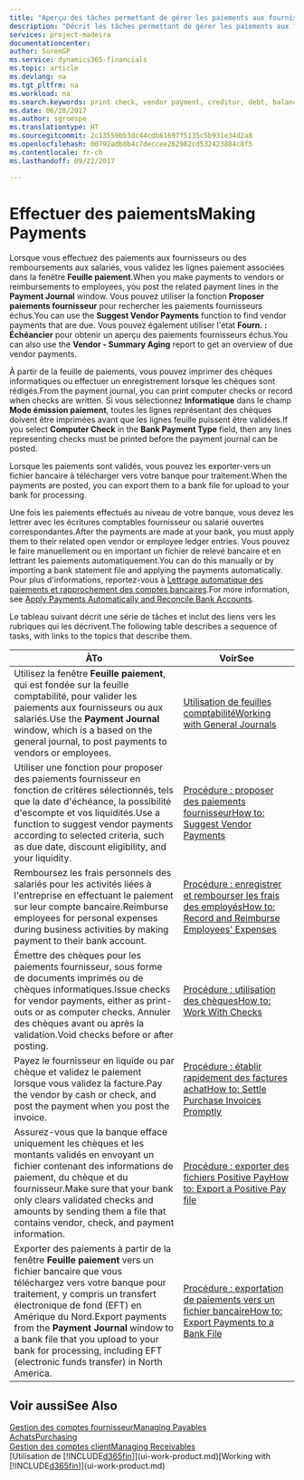 ```yaml
---
title: "Aperçu des tâches permettant de gérer les paiements aux fournisseurs| Microsoft Docs"
description: "Décrit les tâches permettant de gérer les paiements aux fournisseurs ou aux créditeurs, y compris la validation de lignes paiement et d'obtenir un aperçu du solde échu."
services: project-madeira
documentationcenter: 
author: SorenGP
ms.service: dynamics365-financials
ms.topic: article
ms.devlang: na
ms.tgt_pltfrm: na
ms.workload: na
ms.search.keywords: print check, vendor payment, creditor, debt, balance due, AP
ms.date: 06/28/2017
ms.author: sgroespe
ms.translationtype: HT
ms.sourcegitcommit: 2c13559bb3dc44cdb61697f5135c5b931e34d2a8
ms.openlocfilehash: 00792adb8b4c7deccee262982cd532423884c8f5
ms.contentlocale: fr-ch
ms.lasthandoff: 09/22/2017

---
```

# <a name="making-payments"></a><span data-ttu-id="2031d-103">Effectuer des paiements</span><span class="sxs-lookup"><span data-stu-id="2031d-103">Making Payments</span></span>
<span data-ttu-id="2031d-104">Lorsque vous effectuez des paiements aux fournisseurs ou des remboursements aux salariés, vous validez les lignes paiement associées dans la fenêtre **Feuille paiement**.</span><span class="sxs-lookup"><span data-stu-id="2031d-104">When you make payments to vendors or reimbursements to employees, you post the related payment lines in the **Payment Journal** window.</span></span> <span data-ttu-id="2031d-105">Vous pouvez utiliser la fonction **Proposer paiements fournisseur** pour rechercher les paiements fournisseurs échus.</span><span class="sxs-lookup"><span data-stu-id="2031d-105">You can use the **Suggest Vendor Payments** function to find vendor payments that are due.</span></span> <span data-ttu-id="2031d-106">Vous pouvez également utiliser l'état **Fourn. : Échéancier** pour obtenir un aperçu des paiements fournisseurs échus.</span><span class="sxs-lookup"><span data-stu-id="2031d-106">You can also use the **Vendor - Summary Aging** report to get an overview of due vendor payments.</span></span>

<span data-ttu-id="2031d-107">À partir de la feuille de paiements, vous pouvez imprimer des chèques informatiques ou effectuer un enregistrement lorsque les chèques sont rédigés.</span><span class="sxs-lookup"><span data-stu-id="2031d-107">From the payment journal, you can print computer checks or record when checks are written.</span></span> <span data-ttu-id="2031d-108">Si vous sélectionnez **Informatique** dans le champ **Mode émission paiement**, toutes les lignes représentant des chèques doivent être imprimées avant que les lignes feuille puissent être validées.</span><span class="sxs-lookup"><span data-stu-id="2031d-108">If you select **Computer Check** in the **Bank Payment Type** field, then any lines representing checks must be printed before the payment journal can be posted.</span></span>

<span data-ttu-id="2031d-109">Lorsque les paiements sont validés, vous pouvez les exporter-vers un fichier bancaire à télécharger vers votre banque pour traitement.</span><span class="sxs-lookup"><span data-stu-id="2031d-109">When the payments are posted, you can export them to a bank file for upload to your bank for processing.</span></span>

<span data-ttu-id="2031d-110">Une fois les paiements effectués au niveau de votre banque, vous devez les lettrer avec les écritures comptables fournisseur ou salarié ouvertes correspondantes.</span><span class="sxs-lookup"><span data-stu-id="2031d-110">After the payments are made at your bank, you must apply them to their related open vendor or employee ledger entries.</span></span> <span data-ttu-id="2031d-111">Vous pouvez le faire manuellement ou en important un fichier de relevé bancaire et en lettrant les paiements automatiquement.</span><span class="sxs-lookup"><span data-stu-id="2031d-111">You can do this manually or by importing a bank statement file and applying the payments automatically.</span></span> <span data-ttu-id="2031d-112">Pour plus d'informations, reportez-vous à [Lettrage automatique des paiements et rapprochement des comptes bancaires](receivables-apply-payments-auto-reconcile-bank-accounts.md).</span><span class="sxs-lookup"><span data-stu-id="2031d-112">For more information, see [Apply Payments Automatically and Reconcile Bank Accounts](receivables-apply-payments-auto-reconcile-bank-accounts.md).</span></span>

<span data-ttu-id="2031d-113">Le tableau suivant décrit une série de tâches et inclut des liens vers les rubriques qui les décrivent.</span><span class="sxs-lookup"><span data-stu-id="2031d-113">The following table describes a sequence of tasks, with links to the topics that describe them.</span></span>

| <span data-ttu-id="2031d-114">À</span><span class="sxs-lookup"><span data-stu-id="2031d-114">To</span></span> | <span data-ttu-id="2031d-115">Voir</span><span class="sxs-lookup"><span data-stu-id="2031d-115">See</span></span> |
| --- | --- |
|<span data-ttu-id="2031d-116">Utilisez la fenêtre **Feuille paiement**, qui est fondée sur la feuille comptabilité, pour valider les paiements aux fournisseurs ou aux salariés.</span><span class="sxs-lookup"><span data-stu-id="2031d-116">Use the **Payment Journal** window, which is a based on the general journal, to post payments to vendors or employees.</span></span>|[<span data-ttu-id="2031d-117">Utilisation de feuilles comptabilité</span><span class="sxs-lookup"><span data-stu-id="2031d-117">Working with General Journals</span></span>](ui-work-general-journals.md)|
| <span data-ttu-id="2031d-118">Utiliser une fonction pour proposer des paiements fournisseur en fonction de critères sélectionnés, tels que la date d'échéance, la possibilité d'escompte et vos liquidités.</span><span class="sxs-lookup"><span data-stu-id="2031d-118">Use a function to suggest vendor payments according to selected criteria, such as due date, discount eligibility, and your liquidity.</span></span> |[<span data-ttu-id="2031d-119">Procédure : proposer des paiements fournisseur</span><span class="sxs-lookup"><span data-stu-id="2031d-119">How to: Suggest Vendor Payments</span></span>](payables-how-suggest-vendor-payments.md) |
|<span data-ttu-id="2031d-120">Remboursez les frais personnels des salariés pour les activités liées à l'entreprise en effectuant le paiement sur leur compte bancaire.</span><span class="sxs-lookup"><span data-stu-id="2031d-120">Reimburse employees for personal expenses during business activities by making payment to their bank account.</span></span>|[<span data-ttu-id="2031d-121">Procédure : enregistrer et rembourser les frais des employés</span><span class="sxs-lookup"><span data-stu-id="2031d-121">How to: Record and Reimburse Employees' Expenses</span></span>](finance-how-record-reimburse-employee-expenses.md)|
| <span data-ttu-id="2031d-122">Émettre des chèques pour les paiements fournisseur, sous forme de documents imprimés ou de chèques informatiques.</span><span class="sxs-lookup"><span data-stu-id="2031d-122">Issue checks for vendor payments, either as print-outs or as computer checks.</span></span> <span data-ttu-id="2031d-123">Annuler des chèques avant ou après la validation.</span><span class="sxs-lookup"><span data-stu-id="2031d-123">Void checks before or after posting.</span></span> |[<span data-ttu-id="2031d-124">Procédure : utilisation des chèques</span><span class="sxs-lookup"><span data-stu-id="2031d-124">How to: Work With Checks</span></span>](payables-how-work-checks.md) |
| <span data-ttu-id="2031d-125">Payez le fournisseur en liquide ou par chèque et validez le paiement lorsque vous validez la facture.</span><span class="sxs-lookup"><span data-stu-id="2031d-125">Pay the vendor by cash or check, and post the payment when you post the invoice.</span></span> |[<span data-ttu-id="2031d-126">Procédure : établir rapidement des factures achat</span><span class="sxs-lookup"><span data-stu-id="2031d-126">How to: Settle Purchase Invoices Promptly</span></span>](finance-how-to-settle-purchase-invoices-promptly.md) |
| <span data-ttu-id="2031d-127">Assurez-vous que la banque efface uniquement les chèques et les montants validés en envoyant un fichier contenant des informations de paiement, du chèque et du fournisseur.</span><span class="sxs-lookup"><span data-stu-id="2031d-127">Make sure that your bank only clears validated checks and amounts by sending them a file that contains vendor, check, and payment information.</span></span> |[<span data-ttu-id="2031d-128">Procédure : exporter des fichiers Positive Pay</span><span class="sxs-lookup"><span data-stu-id="2031d-128">How to: Export a Positive Pay file</span></span>](finance-how-positive-pay.md) |
|<span data-ttu-id="2031d-129">Exporter des paiements à partir de la fenêtre **Feuille paiement** vers un fichier bancaire que vous téléchargez vers votre banque pour traitement, y compris un transfert électronique de fond (EFT) en Amérique du Nord.</span><span class="sxs-lookup"><span data-stu-id="2031d-129">Export payments from the **Payment Journal** window to a bank file that you upload to your bank for processing, including EFT (electronic funds transfer) in North America.</span></span> |[<span data-ttu-id="2031d-130">Procédure : exportation de paiements vers un fichier bancaire</span><span class="sxs-lookup"><span data-stu-id="2031d-130">How to: Export Payments to a Bank File</span></span>](payables-how-export-payments-bank-file.md)|  

## <a name="see-also"></a><span data-ttu-id="2031d-131">Voir aussi</span><span class="sxs-lookup"><span data-stu-id="2031d-131">See Also</span></span>
[<span data-ttu-id="2031d-132">Gestion des comptes fournisseur</span><span class="sxs-lookup"><span data-stu-id="2031d-132">Managing Payables</span></span>](payables-manage-payables.md)  
[<span data-ttu-id="2031d-133">Achats</span><span class="sxs-lookup"><span data-stu-id="2031d-133">Purchasing</span></span>](purchasing-manage-purchasing.md)  
[<span data-ttu-id="2031d-134">Gestion des comptes client</span><span class="sxs-lookup"><span data-stu-id="2031d-134">Managing Receivables</span></span>](receivables-manage-receivables.md)  
<span data-ttu-id="2031d-135">[Utilisation de [!INCLUDE[d365fin](includes/d365fin_md.md)]](ui-work-product.md)</span><span class="sxs-lookup"><span data-stu-id="2031d-135">[Working with [!INCLUDE[d365fin](includes/d365fin_md.md)]](ui-work-product.md)</span></span>  

